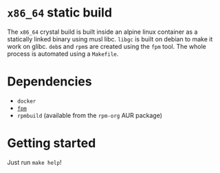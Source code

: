 # `x86_64` static build

The `x86_64` crystal build is built inside an alpine linux container as a
statically linked binary using musl libc. `libgc` is built on debian
to make it work on glibc. `deb`s and `rpm`s are created using the `fpm` tool.
The whole process is automated using a `Makefile`.

# Dependencies

- `docker`
- [`fpm`](https://github.com/jordansissel/fpm)
- `rpmbuild` (available from the `rpm-org` AUR package)

# Getting started

Just run `make help`!
